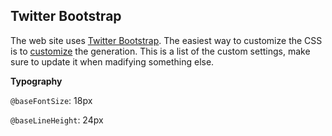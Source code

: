 ## Twitter Bootstrap

The web site uses [Twitter Bootstrap](http://twitter.github.com/bootstrap/). The easiest way to customize the CSS is to [customize](http://twitter.github.com/bootstrap/download.html) the generation. This is a list of the custom settings, make sure to update it when madifying something else.

**Typography**

`@baseFontSize`: 18px

`@baseLineHeight`: 24px
